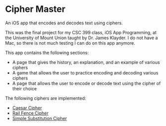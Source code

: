 # Cipher Master
 An iOS app that encodes and decodes text using ciphers.
 
This was the final project for my CSC 399 class, iOS App Programming, at the University of Mount Union taught by Dr. James Klayder. I do not have a Mac, so there is not much testing I can do on this app anymore.

This app contains the following sections:
- A page that gives the history, an explanation, and an example of various ciphers
- A game that allows the user to practice encoding and decoding various ciphers
- A page that allows the user to encode or decode text using the cipher of their choice

The following ciphers are implemented:
- [Caesar Cipher](https://en.wikipedia.org/wiki/Caesar_cipher)
- [Rail Fence Cipher](https://en.wikipedia.org/wiki/Rail_fence_cipher)
- [Simple Substitution Cipher](https://en.wikipedia.org/wiki/Substitution_cipher#Simple_substitution)
